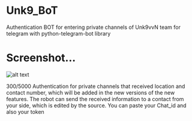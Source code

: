 # Unk9_BoT
Authentication BOT for entering private channels of Unk9vvN team for telegram with python-telegram-bot library

# Screenshot...

![alt text][logo]

[logo]: https://github.com/unk9vvn/Kalissistant/raw/master/icon.png "Logo Title Text 2"




300/5000
Authentication for private channels that received location and contact number, which will be added in the new versions of the new features. The robot can send the received information to a contact from your side, which is edited by the source. You can paste your Chat_id and also your token

